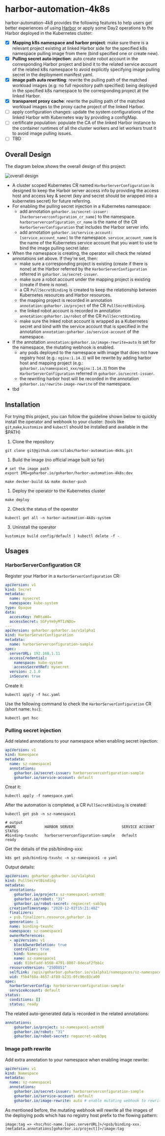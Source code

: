 # harbor-automation-4k8s

harbor-automation-4k8 provides the following features to help users get better experiences of using [Harbor](https://github.com/goharbor/harbor) 
or apply some Day2 operations to the Harbor deployed in the Kubernetes cluster:

-[x] **Mapping k8s namespace and harbor project**: make sure there is a relevant project existing at linked Harbor side for the 
 specified k8s namespace pulling image from there (bind specified one or create new).
-[x] **Pulling secret auto injection**: auto create robot account in the corresponding Harbor project and bind it to the 
 related service account of the related k8s namespace to avoid explicitly specifying image pulling secret in the 
 deployment manifest yaml. 
-[x] **image path auto rewriting**: rewrite the pulling path of the matched workload images (e.g: no full repository path specified) 
 being deployed in the specified k8s namespace to the corresponding project at the linked Harbor.
-[x] **transparent proxy cache**: rewrite the pulling path of the matched workload images to the proxy cache project of the linked Harbor.
-[ ] apply configuration changes: update the system configurations of the linked Harbor with Kubernetes way by providing a configMap.
-[ ] certificate population: populate the CA of the linked Harbor instance to the container runtimes of all the cluster workers and let workers trust it to avoid image pulling issues.
-[ ] TBD

## Overall Design

The diagram below shows the overall design of this project:

![overall design](./docs/assets/4k8s-automation.png)

* A cluster scoped Kubernetes CR named `HarborServerConfiguration` is designed to keep the Harbor server access info by providing the access
host and access key & secret (key and secret should be wrapped into a kubernetes secret) for future referring.
* For enabling the pulling secret injection in a Kubernetes namespace:
  - add annotation `goharbor.io/secret-issuer:[harborserverconfiguration_cr_name]` to the namespace. `harborserverconfiguration_cr_name` 
  is the name of the CR `HarborServerConfiguration` that includes the Harbor server info.
  - add annotation `goharbor.io/service-account:[service_account_name]` to the namespace. `service_account_name` is the 
  name of the Kubernetes service account that you want to use to bind the image pulling secret later.
* When the namespace is creating, the operator will check the related annotations set above. If they're set, then:
  - make sure a corresponding project is existing (create if there is none) at the Harbor referred by 
  the `HarborServerConfiguration` referred in `goharbor.io/secret-issuer`.
  - make sure a robot account under the mapping project is existing (create if there is none).
  - a CR `PullSecretBinding` is created to keep the relationship between Kubernetes resources and Harbor resources.
  - the mapping project is recorded in annotation `annotation:goharbor.io/project` of the CR `PullSecretBinding`.
  - the linked robot account is recorded in annotation `annotation:goharbor.io/robot` of the CR `PullSecretBinding`.
  - make sure the lnked robot account is wrapped as a Kubernetes secret and bind with the service account that is 
  specified in the annotation `annotation:goharbor.io/service-account` of the namespace.
* If the annotation `annotation:goharbor.io/image-rewrite=auto` is set for the namespace, the mutating webhook is enabled.
  - any pods deployed to the namespace with image that does not have registry host (e.g.: `nginx:1.14.3`) will be rewrite 
  by adding harbor host and mapping project (e.g.: `goharbor.io/namespace1_xxx/nginx:1.14.3`) from the `HarborServerConfiguration` 
  referred in `goharbor.io/secret-issuer`.
  - the rewriting harbor host will be recorded in the annotation `goharbor.io/rewrite-image-rewrite` of the namespace.
* tbd

## Installation

For trying this project, you can follow the guideline shown below to quickly install the operator and webhook to your cluster:
(tools like `git`,`make`,`kustomize` and `kubectl` should be installed and available in the $PATH)

1. Clone the repository

```shell script
git clone git@github.com:szlabs/harbor-automation-4k8s.git
```

1. Build the image (no official image built so far)

```shell script
# set the image path
export IMG=goharbor.io/goharbor/harbor-automation-4k8s:dev

make docker-build && make docker-push
```

1. Deploy the operator to the Kubernetes cluster

```shell script
make deploy
```

2. Check the status of the operator

```
kubectl get all -n harbor-automation-4k8s-system
```

3. Uninstall the operator 

```shell script
kustomize build config/default | kubectl delete -f -
```
## Usages

### HarborServerConfiguration CR

Register your Harbor in a `HarborServerConfiguration` CR:

```yaml
apiVersion: v1
kind: Secret
metadata:
  name: mysecret
  namespace: kube-system
type: Opaque
data:
  accessKey: YWRtaW4=
  accessSecret: SGFyYm9yMTIzNDU=
---
apiVersion: goharbor.goharbor.io/v1alpha1
kind: HarborServerConfiguration
metadata:
  name: harborserverconfiguration-sample
spec:
  serverURL: 192.168.1.11
  accessCredential:
    namespace: kube-system
    accessSecretRef: mysecret
  version: 2.1.0
  inSecure: true
```

Create it:

```shell script
kubectl apply -f hsc.yaml
```

Use the following command to check the `HarborServerConfiguration` CR (short name: `hsc`):

```shell script
kubectl get hsc
```

### Pulling secret injection

Add related annotations to your namespace when enabling secret injection:

```yaml
apiVersion: v1
kind: Namespace
metadata:
  name: sz-namespace1
  annotations:
    goharbor.io/secret-issuer: harborserverconfiguration-sample
    goharbor.io/service-account: default
```

Creat it:

```shell script
kubectl apply -f namespace.yaml
```

After the automation is completed, a CR `PullSecretBinding` is created:

```shell script
kubectl get psb -n sz-namespace1

# output
#NAME             HARBOR SERVER                      SERVICE ACCOUNT   STATUS
#binding-txushc   harborserverconfiguration-sample   default           ready
```

Get the details of the psb/binding-xxx:

```shell script
k8s get psb/binding-txushc -n sz-namespace1 -o yaml
```

Output details:

```yaml
apiVersion: goharbor.goharbor.io/v1alpha1
kind: PullSecretBinding
metadata:
  annotations:
    goharbor.io/project: sz-namespace1-axtnd8
    goharbor.io/robot: "31"
    goharbor.io/robot-secret: regsecret-sab3pq
  creationTimestamp: "2020-12-02T15:21:48Z"
  finalizers:
  - psb.finalizers.resource.goharbor.io
  generation: 1
  name: binding-txushc
  namespace: sz-namespace1
  ownerReferences:
  - apiVersion: v1
    blockOwnerDeletion: true
    controller: true
    kind: Namespace
    name: sz-namespace1
    uid: 810efadd-b560-4791-8007-8decaf2fbb1c
  resourceVersion: "2500851"
  selfLink: /apis/goharbor.goharbor.io/v1alpha1/namespaces/sz-namespace1/pullsecretbindings/binding-txushc
  uid: f5b4f68a-4657-4f89-b231-0fc96c03ca00
spec:
  harborServerConfig: harborserverconfiguration-sample
  serviceAccount: default
status:
  conditions: []
  status: ready
```

The related auto-generated data is recorded in the related annotations:

```yaml
annotations:
    goharbor.io/project: sz-namespace1-axtnd8
    goharbor.io/robot: "31"
    goharbor.io/robot-secret: regsecret-sab3pq
```

### Image path rewrite

Add extra annotation to your namespace when enabling image rewrite:

```yaml
apiVersion: v1
kind: Namespace
metadata:
  name: sz-namespace1
  annotations:
    goharbor.io/secret-issuer: harborserverconfiguration-sample
    goharbor.io/service-account: default
    goharbor.io/image-rewrite: auto # enable mutating webhook to rewrite the image path
```

As mentioned before, the mutating webhook will rewrite all the images of the deploying pods which has no registry host 
prefix to the flowing pattern:

`image:tag => <hsc/hsc-name.[spec.serverURL]>/<psb/binding-xxx.[metadata.annotations[goharbor.io/project]]>/image:tag`
